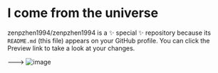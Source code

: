 
#  I come from the universe


zenpzhen1994/zenpzhen1994 is a ✨ special ✨ repository because its `README.md` (this file) appears on your GitHub profile.
You can click the Preview link to take a look at your changes.

--->
![image](https://github.com/zenpzhen1994/zenpzhen1994/assets/151510320/92205ee3-cd4f-419a-8c56-b8424cdb169d)
